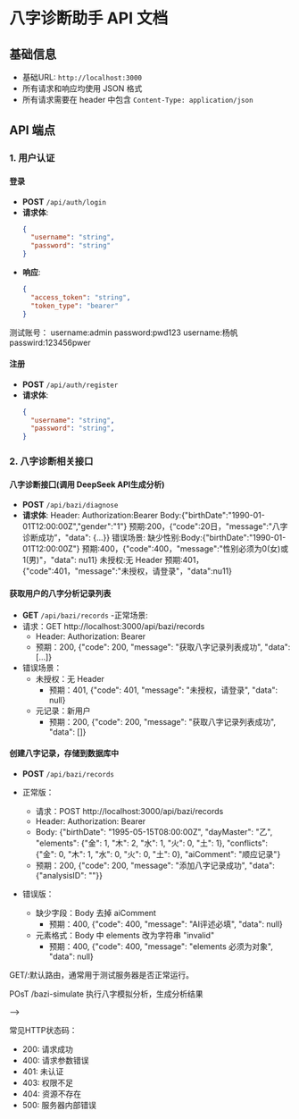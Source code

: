 # 八字诊断助手 API 文档

## 基础信息
- 基础URL: `http://localhost:3000`
- 所有请求和响应均使用 JSON 格式
- 所有请求需要在 header 中包含 `Content-Type: application/json`

## API 端点

### 1. 用户认证

#### 登录
- **POST** `/api/auth/login`
- **请求体**:
  ```json
  {
    "username": "string",
    "password": "string"
  }
  ```
- **响应**:
  ```json
  {
    "access_token": "string",
    "token_type": "bearer"
  }
  ```
测试账号：
username:admin password:pwd123
username:杨帆 passwird:123456pwer
#### 注册
- **POST** `/api/auth/register`
- **请求体**:
  ```json
  {
    "username": "string",
    "password": "string",
  }
  ```

### 2. 八字诊断相关接口

#### 八字诊断接囗(调用 DeepSeek API生成分析)
- **POST** `/api/bazi/diagnose`
- **请求体**:
Header: Authorization:Bearer <token>
Body:{"birthDate":"1990-01-01T12:00:00Z","gender":"1"}
预期:200，{“code":20日，"message":"八字诊断成功”，"data": {...}}
错误场景:
缺少性别:Body:{"birthDate":"1990-01-01T12:00:00Z"}
预期:400，{"code":400，"message":"性别必须为0(女)或1(男)"，"data": nu11}
未授权:无 Header
预期:401，{"code":401，"message":"未授权，请登录"，"data":nu11}
#### 获取用户的八字分析记录列表
- **GET** `/api/bazi/records`
-正常场景:
- 请求：GET http://localhost:3000/api/bazi/records
  - Header: Authorization: Bearer <token>
  - 预期：200, {"code": 200, "message": "获取八字记录列表成功", "data": [...]}
- 错误场景：
  - 未授权：无 Header
    - 预期：401, {"code": 401, "message": "未授权，请登录", "data": null}
  - 元记录：新用户
    - 预期：200, {"code": 200, "message": "获取八字记录列表成功", "data": []}
#### 创建八字记录，存储到数据库中
- **POST** `/api/bazi/records`
- 正常版：
  - 请求：POST http://localhost:3000/api/bazi/records
  - Header: Authorization: Bearer <token>
  - Body: {"birthDate": "1995-05-15T08:00:00Z", "dayMaster": "乙", "elements": {"金": 1, "木": 2, "水": 1, "火": 0, "土": 1}, "conflicts": {"金": 0, "木": 1, "水": 0, "火": 0, "土": 0}, "aiComment": "顺应记录"}
  - 预期：200, {"code": 200, "message": "添加八字记录成功", "data": {"analysisID": "<id>"}}

- 错误版：
  - 缺少字段：Body 去掉 aiComment
    - 预期：400, {"code": 400, "message": "AI评述必填", "data": null}
  - 元素格式：Body 中 elements 改为字符串 "invalid"
    - 预期：400, {"code": 400, "message": "elements 必须为对象", "data": null}


GET/:默认路由，通常用于测试服务器是否正常运行。

POsT /bazi-simulate
执行八字模拟分析，生成分析结果







<!-- #### 获取诊断详情
- **GET** `POST /api/bazi/diagnose`

#### 更新诊断
- **PUT** `/api/diagnosis/{diagnosis_id}`
- **请求体**:
  ```json
  {
    "birth_date": "YYYY-MM-DD HH:mm:ss",
    "gender": "male/female",
    "name": "string"
  }
  ```

#### 删除诊断
- **DELETE** `/api/diagnosis/{diagnosis_id}`

### 3. 诊断结果

#### 获取诊断结果
- **GET** `/api/diagnosis/{diagnosis_id}/result`

#### 更新诊断结果
- **PUT** `/api/diagnosis/{diagnosis_id}/result`
- **请求体**:
  ```json
  {
    "result": "string",
    "analysis": "string"
  }
  ```

### 4. 系统配置

#### 获取系统配置
- **GET** `/api/config`

#### 更新系统配置
- **PUT** `/api/config`
- **请求体**:
  ```json
  {
    "key": "string",
    "value": "string"
  }
  ```

## 错误响应
所有API在发生错误时会返回以下格式的响应：
```json
{
  "detail": "错误信息描述"
}
``` --> -->

常见HTTP状态码：
- 200: 请求成功
- 400: 请求参数错误
- 401: 未认证
- 403: 权限不足
- 404: 资源不存在
- 500: 服务器内部错误

